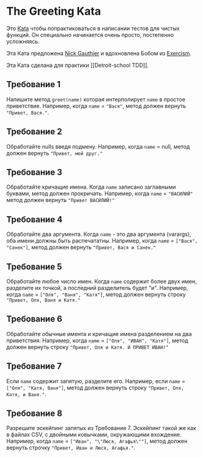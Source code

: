 # The Greeting Kata

Это [Kata](https://en.wikipedia.org/wiki/Kata_(programming)) чтобы попрактиковаться в написании тестов для чистых функций. Он специально начинается очень просто, постепенно усложняясь.

Эта Ката предложена [Nick Gauthier](http://ngauthier.com) и вдохновлена Бобом из [Exercism](http://exercism.io).

Эта Ката сделана для практики [[Detroit-school TDD]].

## Требование 1

Напишите метод `greet(name)` которая интерполирует `name` в простое приветствие. Например, когда `name` = `"Вася"`, метод должен вернуть `"Привет, Вася."`.

## Требование 2

Обработайте nulls введя подмену. Например, когда `name` = null, метод должен вернуть `"Привет, мой друг."`

## Требование 3

Обработайте кричащие имена. Когда `name` записано заглавными буквами, метод должен прокричать. Например, когда `name` = `"ВАСИЛИЙ"` метод должен вернуть `"Привет ВАСИЛИЙ!"`

## Требование 4

Обработайте два аргумента. Когда `name` - это два аргумента (varargs), оба имени должны быть распечататны. Например, когда `name` = `["Вася", "Санек"]`, метод должен вернуть `"Привет, Вася и Санек."`

## Требование 5

Обработайте любое число имен. Когда `name` содержит более двух имен, разделите их точкой, а последний разделитель будет "и". Например, когда `name` = `["Оля", "Ваня", "Катя"]`, метод должен вернуть строку `"Привет, Оля, Ваня и Катя."`

## Требование 6

Обработайте обычные имента и кричащие имена разделением на два приветствия. Например, когда `name` = `["Оля", "ИВАН", "Катя"]`, метод должен вернуть строку `"Привет, Оля и Катя. И ПРИВЕТ ИВАН!"`

## Требование 7

Если `name` содержит запятую, разделите его. Например, если `name` = `["Оля", "Катя, Ваня"]`, метод должен вернуть строку `"Привет, Оля, Катя, и Ваня."`.

## Требование 8

Разрешите эскейпинг запятых из Требования 7. Эскейпинг такой же как в файлах CSV, с двойными ковычками, окружающими вхождение. Например, когда `name` = `["Иван", "\"Люся, Агафья\""]`, метод должен вернуть строчку `"Привет, Иван и Люся, Агафья."`.